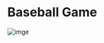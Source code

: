 # Baseball Game

![imge](https://github.com/joeseonmi/iOS_4th/blob/master/Projects/04_baseball/baseballGame.gif)


